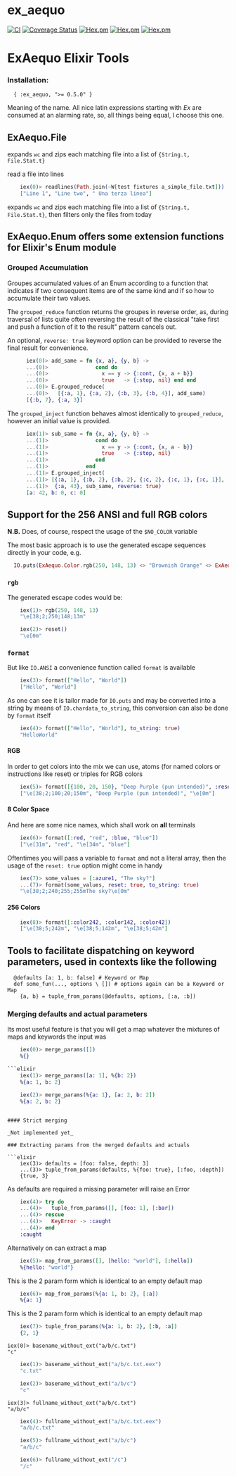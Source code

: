# ex_aequo

<!--
DO NOT EDIT THIS FILE
It has been generated from the template `README.md.eex` by Extractly (https://github.com/RobertDober/extractly.git)
and any changes you make in this file will most likely be lost
-->

[![CI](https://github.com/RobertDober/ex_aequo/actions/workflows/ci.yml/badge.svg)](https://github.com/RobertDober/ex_aequo/actions/workflows/ci.yml)
[![Coverage Status](https://coveralls.io/repos/github/RobertDober/ex_aequo/badge.svg?branch=master)](https://coveralls.io/github/RobertDober/ex_aequo?branch=master)
[![Hex.pm](https://img.shields.io/hexpm/v/ex_aequo.svg)](https://hex.pm/packages/ex_aequo)
[![Hex.pm](https://img.shields.io/hexpm/dw/ex_aequo.svg)](https://hex.pm/packages/ex_aequo)
[![Hex.pm](https://img.shields.io/hexpm/dt/ex_aequo.svg)](https://hex.pm/packages/ex_aequo)

# ExAequo Elixir Tools

### Installation:

```elxir
  { :ex_aequo, ">= 0.5.0" }
```

Meaning of the name. All nice latin expressions starting with _Ex_ are consumed at an alarming rate, so, all things
being equal, I choose this one.

## ExAequo.File




expands `wc` and zips each matching file into a list of `{String.t, File.Stat.t}`


read a file into lines

```elixir
    iex(0)> readlines(Path.join(~W[test fixtures a_simple_file.txt]))
    ["Line 1", "Line two", " Una terza linea"]
```

expands `wc` and zips each matching file into a list of `{String.t, File.Stat.t}`, then
filters only the files from today


## ExAequo.Enum offers some extension functions for Elixir's Enum module

### Grouped Accumulation

Groupes accumulated values of an Enum according to a function that
indicates if two consequent items are of the same kind and if so
how to accumulate their two values.

The `grouped_reduce` function returns the groupes in reverse order, as,
during traversal of lists quite often reversing the result of the 
classical "take first and push a function of it to the result" pattern
cancels out.

An optional, `reverse: true` keyword option can be provided to reverse
the final result for convenience.

```elixir
      iex(0)> add_same = fn {x, a}, {y, b} ->
      ...(0)>               cond do
      ...(0)>                 x == y -> {:cont, {x, a + b}}
      ...(0)>                 true   -> {:stop, nil} end end
      ...(0)> E.grouped_reduce(
      ...(0)>   [{:a, 1}, {:a, 2}, {:b, 3}, {:b, 4}], add_same)
      [{:b, 7}, {:a, 3}]
```

The `grouped_inject` function behaves almost identically to `grouped_reduce`,
however an initial value is provided.

```elixir
      iex(1)> sub_same = fn {x, a}, {y, b} -> 
      ...(1)>               cond do
      ...(1)>                 x == y -> {:cont, {x, a - b}}
      ...(1)>                 true   -> {:stop, nil}
      ...(1)>               end
      ...(1)>            end
      ...(1)> E.grouped_inject(
      ...(1)> [{:a, 1}, {:b, 2}, {:b, 2}, {:c, 2}, {:c, 1}, {:c, 1}],
      ...(1)>  {:a, 43}, sub_same, reverse: true)
      [a: 42, b: 0, c: 0]
```



  ## Support for the 256 ANSI and full RGB colors

  **N.B.** Does, of course, respect the usage of the `$NO_COLOR` variable

  The most basic approach is to use the generated escape sequences directly in your code, e.g.

  ```elixir
    IO.puts(ExAequo.Color.rgb(250, 148, 13) <> "Brownish Orange" <> ExAequo.Color.reset)
  ```

  ### `rgb`

  The generated escape codes would be:

```elixir
    iex(1)> rgb(250, 148, 13)
    "\e[38;2;250;148;13m"
```

```elixir
    iex(2)> reset()
    "\e[0m"
```

  ### `format`

  But like `IO.ANSI` a convenience function called `format` is available

```elixir
    iex(3)> format(["Hello", "World"])
    ["Hello", "World"]
```

  As one can see it is tailor made for `IO.puts` and may be converted into a string by means of
  `IO.chardata_to_string`, this conversion can also be done by `format` itself

```elixir
    iex(4)> format(["Hello", "World"], to_string: true)
    "HelloWorld"
```

  #### RGB

  In order to get colors into the mix we can use, atoms (for named colors or instructions like reset)
  or triples for RGB colors

```elixir
    iex(5)> format([{100, 20, 150}, "Deep Purple (pun intended)", :reset])
    ["\e[38;2;100;20;150m", "Deep Purple (pun intended)", "\e[0m"]
```

  #### 8 Color Space

  And here are some nice names, which shall work on **all** terminals

```elixir
    iex(6)> format([:red, "red", :blue, "blue"])
    ["\e[31m", "red", "\e[34m", "blue"]
```

  Oftentimes you will pass a variable to `format` and not a literal array, then the usage of the `reset: true` option
  might come in handy

```elixir
    iex(7)> some_values = [:azure1, "The sky?"]
    ...(7)> format(some_values, reset: true, to_string: true)
    "\e[38;2;240;255;255mThe sky?\e[0m"
```

  #### 256 Colors

```elixir
    iex(8)> format([:color242, :color142, :color42])
    ["\e[38;5;242m", "\e[38;5;142m", "\e[38;5;42m"]
```




## Tools to facilitate dispatching on keyword parameters, used in contexts like the following

      @defaults [a: 1, b: false] # Keyword or Map
      def some_fun(..., options \ []) # options again can be a Keyword or Map
        {a, b} = tuple_from_params(@defaults, options, [:a, :b])

### Merging defaults and actual parameters

Its most useful feature is that you will get a map whatever the mixtures of maps and keywords the
input was

```elixir
    iex(0)> merge_params([])
    %{}

```elixir
    iex(1)> merge_params([a: 1], %{b: 2})
    %{a: 1, b: 2}
```

```elixir
    iex(2)> merge_params(%{a: 1}, [a: 2, b: 2])
    %{a: 2, b: 2}
```
```

#### Strict merging

_Not implemented yet_

### Extracting params from the merged defaults and actuals

```elixir
    iex(3)> defaults = [foo: false, depth: 3]
    ...(3)> tuple_from_params(defaults, %{foo: true}, [:foo, :depth])
    {true, 3}
```

As defaults are required a missing parameter will raise an Error

```elixir
    iex(4)> try do
    ...(4)>   tuple_from_params([], [foo: 1], [:bar])
    ...(4)> rescue
    ...(4)>   KeyError -> :caught
    ...(4)> end
    :caught
```

Alternatively on can extract a map

```elixir
    iex(5)> map_from_params([], [hello: "world"], [:hello])
    %{hello: "world"}
```



This is the 2 param form which is identical to an empty default map

```elixir
    iex(6)> map_from_params(%{a: 1, b: 2}, [:a])
    %{a: 1}
```

This is the 2 param form which is identical to an empty default map

```elixir
    iex(7)> tuple_from_params(%{a: 1, b: 2}, [:b, :a])
    {2, 1}
```


    iex(0)> basename_without_ext("a/b/c.txt")
    "c"

```elixir
    iex(1)> basename_without_ext("a/b/c.txt.eex")
    "c.txt"
```

```elixir
    iex(2)> basename_without_ext("a/b/c")
    "c"
```

    iex(3)> fullname_without_ext("a/b/c.txt")
    "a/b/c"

```elixir
    iex(4)> fullname_without_ext("a/b/c.txt.eex")
    "a/b/c.txt"
```

```elixir
    iex(5)> fullname_without_ext("a/b/c")
    "a/b/c"
```

```elixir
    iex(6)> fullname_without_ext("/c")
    "/c"
```


<!-- SPDX-License-Identifier: Apache-2.0 -->
